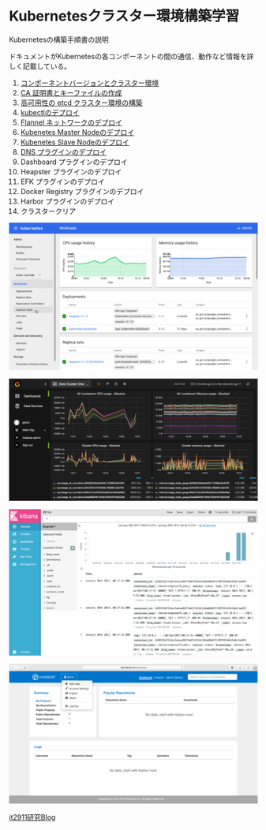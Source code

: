 # Kubernetesクラスター環境構築学習

Kubernetesの構築手順書の説明

ドキュメントがKubernetesの各コンポーネントの間の通信、動作など情報を詳しく記載している。

1. [コンポーネントバージョンとクラスター環境](./01_ready_to_deploy_a_kubernetes_cluster.md)  
2. [CA 証明書とキーファイルの作成](./02_create_ca_certificate_and_key.md)  
3. [高可用性の etcd クラスター環境の構築](./03_deploy_high_available_etcd_cluster.md)  
4. [kubectlのデプロイ](./04_deploy_kubectl_command_tools.md)  
5. [Flannel ネットワークのデプロイ](./05_deploy_flannel_network.md)  
6. [Kubenetes Master Nodeのデプロイ](./06_deploy_kubernetes_master.md)
7. [Kubenetes Slave Nodeのデプロイ](./07_deploy_kubernetes_worker.md)  
8. [DNS プラグインのデプロイ](./08_deploy_kubedns.md)  
9. Dashboard プラグインのデプロイ  
10. Heapster プラグインのデプロイ  
11. EFK プラグインのデプロイ  
12. Docker Registry プラグインのデプロイ  
13. Harbor プラグインのデプロイ  
14. クラスタークリア  

![dashboard](./images/dashboard.png)

![heapster](./images/heapster.png)

![kibana](./images/kibana.png)

![harbor](./images/harbor.png)

[it2911研究Blog](http://www.it2911.com)
